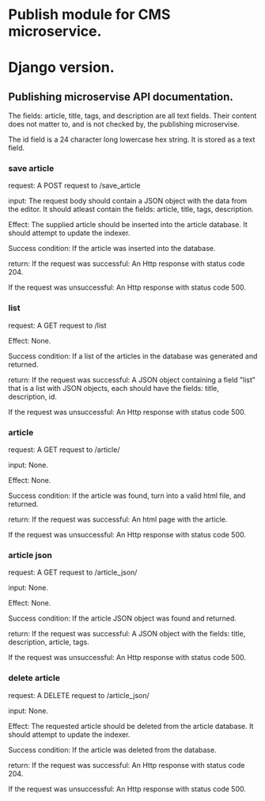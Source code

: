 # Publish module for CMS microservice.
# Django version.



## Publishing microservise API documentation.

The fields: article, title, tags, and description are all text fields.
Their content does not matter to, and is not checked by, the publishing microservise.

The id field is a 24 character long lowercase hex string.
It is stored as a text field.


### save article

request:
A POST request to /save_article

input:
The request body should contain a JSON object with the data from the editor.
It should atleast contain the fields: article, title, tags, description.

Effect:
The supplied article should be inserted into the article database.
It should attempt to update the indexer.

Success condition:
If the article was inserted into the database.

return:
If the request was successful:
An Http response with status code 204.

If the request was unsuccessful:
An Http response with status code 500.


### list

request:
A GET request to /list

Effect:
None.

Success condition:
If a list of the articles in the database was generated and returned. 

return:
If the request was successful:
A JSON object containing a field "list" that is a list with JSON objects,
each should have the fields: title, description, id.

If the request was unsuccessful:
An Http response with status code 500.


### article

request:
A GET request to /article/<id>

input:
None.

Effect:
None.

Success condition:
If the article was found, turn into a valid html file, and returned.

return:
If the request was successful:
An html page with the article.

If the request was unsuccessful:
An Http response with status code 500.


### article json

request:
A GET request to /article_json/<id>

input:
None.

Effect:
None.

Success condition:
If the article JSON object was found and returned.

return:
If the request was successful:
A JSON object with the fields: title, description, article, tags.

If the request was unsuccessful:
An Http response with status code 500.


### delete article

request:
A DELETE request to /article_json/<id>

input:
None.

Effect:
The requested article should be deleted from the article database.
It should attempt to update the indexer.

Success condition:
If the article was deleted from the database.

return:
If the request was successful:
An Http response with status code 204.

If the request was unsuccessful:
An Http response with status code 500.